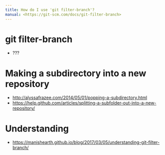 ```yaml
---
title: How do I use 'git filter-branch'?
manual: <https://git-scm.com/docs/git-filter-branch>
---
```


# git filter-branch <options>
- ???

# Making a subdirectory into a new repository
- <http://alyssafrazee.com/2014/05/01/popping-a-subdirectory.html>
- <https://help.github.com/articles/splitting-a-subfolder-out-into-a-new-repository/>

# Understanding
- <https://manishearth.github.io/blog/2017/03/05/understanding-git-filter-branch/>